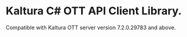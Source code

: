 # Kaltura C# OTT API Client Library.
Compatible with Kaltura OTT server version 7.2.0.29783 and above.
